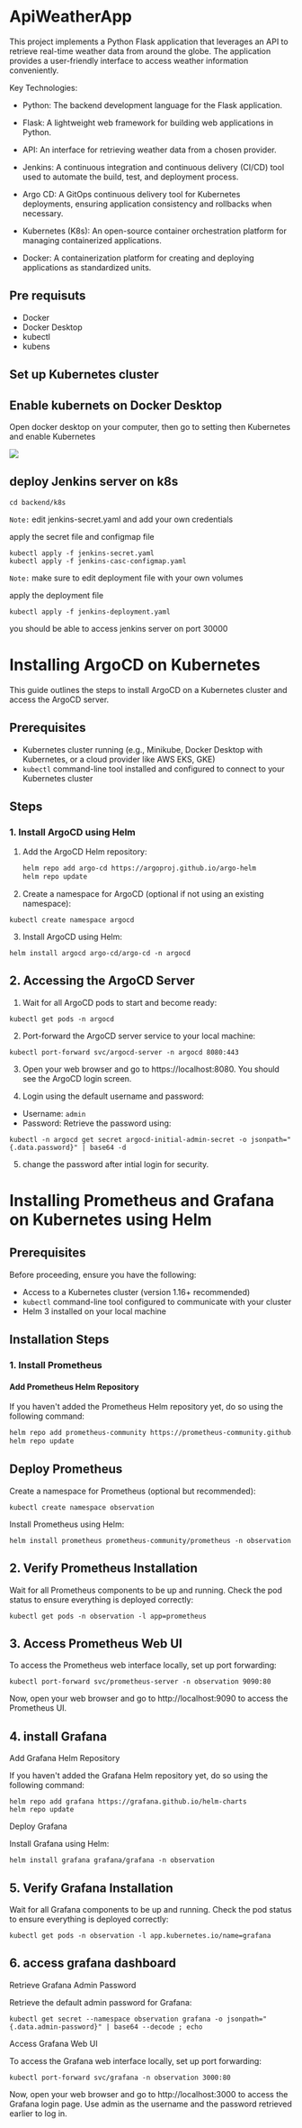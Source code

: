 # ApiWeatherApp
This project implements a Python Flask application that leverages an API to retrieve real-time weather data from around the globe. The application provides a user-friendly interface to access weather information conveniently.

Key Technologies:

* Python: The backend development language for the Flask 
application.

* Flask: A lightweight web framework for building web applications in Python.

* API: An interface for retrieving weather data from a chosen provider.

* Jenkins: A continuous integration and continuous delivery (CI/CD) tool used to automate the build, test, and deployment 
process.

* Argo CD: A GitOps continuous delivery tool for Kubernetes deployments, ensuring application consistency and rollbacks when necessary.

* Kubernetes (K8s): An open-source container orchestration platform for managing containerized applications.

* Docker: A containerization platform for creating and deploying applications as standardized units. 

## Pre requisuts 
* Docker 
* Docker Desktop
* kubectl
* kubens 


## Set up Kubernetes cluster

## Enable kubernets on Docker Desktop

Open docker desktop on your computer, then go to setting then Kubernetes and enable Kubernetes

![](images/Docker.png)

## deploy Jenkins server on k8s

``` 
cd backend/k8s
```

`Note:` edit jenkins-secret.yaml and add your own credentials

apply the secret file and configmap file 

``` 
kubectl apply -f jenkins-secret.yaml
kubectl apply -f jenkins-casc-configmap.yaml
```

`Note:` make sure to edit deployment file with your own volumes 

apply the deployment file 

```
kubectl apply -f jenkins-deployment.yaml
```

you should be able to access jenkins server on port 30000


# Installing ArgoCD on Kubernetes

This guide outlines the steps to install ArgoCD on a Kubernetes cluster and access the ArgoCD server.

## Prerequisites

- Kubernetes cluster running (e.g., Minikube, Docker Desktop with Kubernetes, or a cloud provider like AWS EKS, GKE)
- `kubectl` command-line tool installed and configured to connect to your Kubernetes cluster

## Steps

### 1. Install ArgoCD using Helm

1. Add the ArgoCD Helm repository:
   ```bash
   helm repo add argo-cd https://argoproj.github.io/argo-helm
   helm repo update 
   ```

2. Create a namespace for ArgoCD (optional if not using an existing namespace):

```
kubectl create namespace argocd
```
3. Install ArgoCD using Helm:
```
helm install argocd argo-cd/argo-cd -n argocd
```
## 2. Accessing the ArgoCD Server

1. Wait for all ArgoCD pods to start and become ready:
```
kubectl get pods -n argocd
```
2. Port-forward the ArgoCD server service to your local machine:

```
kubectl port-forward svc/argocd-server -n argocd 8080:443
```
3. Open your web browser and go to https://localhost:8080. You should see the ArgoCD login screen.

4. Login using the default username and password:
* Username: `admin`
* Password: Retrieve the password using:
```
kubectl -n argocd get secret argocd-initial-admin-secret -o jsonpath="{.data.password}" | base64 -d
```
5. change the password after intial login for security. 

# Installing Prometheus and Grafana on Kubernetes using Helm

## Prerequisites

Before proceeding, ensure you have the following:

- Access to a Kubernetes cluster (version 1.16+ recommended)
- `kubectl` command-line tool configured to communicate with your cluster
- Helm 3 installed on your local machine

## Installation Steps

### 1. Install Prometheus

#### Add Prometheus Helm Repository

If you haven't added the Prometheus Helm repository yet, do so using the following command:

```bash
helm repo add prometheus-community https://prometheus-community.github.io/helm-charts
helm repo update
```
## Deploy Prometheus

Create a namespace for Prometheus (optional but recommended):

```
kubectl create namespace observation
```
Install Prometheus using Helm:

```
helm install prometheus prometheus-community/prometheus -n observation
```
## 2. Verify Prometheus Installation
Wait for all Prometheus components to be up and running. Check the pod status to ensure everything is deployed correctly:

```
kubectl get pods -n observation -l app=prometheus
```
## 3. Access Prometheus Web UI

To access the Prometheus web interface locally, set up port forwarding:

```
kubectl port-forward svc/prometheus-server -n observation 9090:80
```
Now, open your web browser and go to http://localhost:9090 to access the Prometheus UI.

## 4. install Grafana
Add Grafana Helm Repository

If you haven't added the Grafana Helm repository yet, do so using the following command:

```
helm repo add grafana https://grafana.github.io/helm-charts
helm repo update
```
Deploy Grafana

Install Grafana using Helm:

```
helm install grafana grafana/grafana -n observation
```

## 5. Verify Grafana Installation
Wait for all Grafana components to be up and running. Check the pod status to ensure everything is deployed correctly:

```
kubectl get pods -n observation -l app.kubernetes.io/name=grafana
```
## 6. access grafana dashboard

Retrieve Grafana Admin Password

Retrieve the default admin password for Grafana:

```
kubectl get secret --namespace observation grafana -o jsonpath="{.data.admin-password}" | base64 --decode ; echo
```

Access Grafana Web UI

To access the Grafana web interface locally, set up port forwarding:

```
kubectl port-forward svc/grafana -n observation 3000:80
```
Now, open your web browser and go to http://localhost:3000 to access the Grafana login page. Use admin as the username and the password retrieved earlier to log in.
